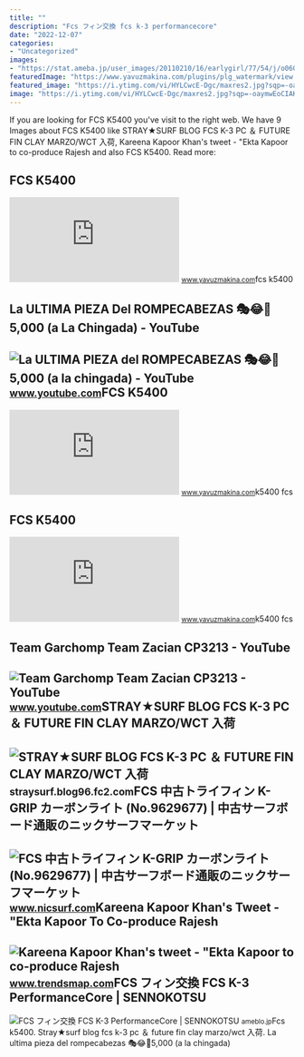 ```yaml
---
title: ""
description: "Fcs フィン交換 fcs k-3 performancecore"
date: "2022-12-07"
categories:
- "Uncategorized"
images:
- "https://stat.ameba.jp/user_images/20110210/16/earlygirl/77/54/j/o0600039911038963424.jpg?caw=800"
featuredImage: "https://www.yavuzmakina.com/plugins/plg_watermark/view.php?t=p&amp;img=28820fcs-k5400-11kf----4-covers.jpg"
featured_image: "https://i.ytimg.com/vi/HYLCwcE-Dgc/maxres2.jpg?sqp=-oaymwEoCIAKENAF8quKqQMcGADwAQH4AYwCgALgA4oCDAgAEAEYRSBHKGUwDw==&amp;rs=AOn4CLC_ulBvmvqa2cf2uT56Qfk3FCYaDA"
image: "https://i.ytimg.com/vi/HYLCwcE-Dgc/maxres2.jpg?sqp=-oaymwEoCIAKENAF8quKqQMcGADwAQH4AYwCgALgA4oCDAgAEAEYRSBHKGUwDw==&amp;rs=AOn4CLC_ulBvmvqa2cf2uT56Qfk3FCYaDA"
---
```


If you are looking for FCS K5400 you've visit to the right web. We have 9 Images about FCS K5400 like STRAY★SURF BLOG FCS K-3 PC ＆ FUTURE FIN CLAY MARZO/WCT 入荷, Kareena Kapoor Khan's tweet - "Ekta Kapoor to co-produce Rajesh and also FCS K5400. Read more:

FCS K5400
---------

 ![FCS K5400](https://www.yavuzmakina.com/plugins/plg_watermark/view.php?t=p&img=81750fcs-k5400-11-k-f-.jpg) <small>www.yavuzmakina.com</small>fcs k5400

La ULTIMA PIEZA Del ROMPECABEZAS 🎭😂🧘5,000 (a La Chingada) - YouTube
-------------------------------------------------------------------

 ![La ULTIMA PIEZA del ROMPECABEZAS 🎭😂🧘5,000 (a la chingada) - YouTube](https://i.ytimg.com/vi/KdZ3OosEZ6s/hq2.jpg?sqp=-oaymwEoCOADEOgC8quKqQMcGADwAQH4Ad4EgAK4CIoCDAgAEAEYZSBMKGMwDw==&rs=AOn4CLCfzFvJaPoNerKMbSKycXF-fCyaDA) <small>www.youtube.com</small>FCS K5400
---------

 ![FCS K5400](https://www.yavuzmakina.com/plugins/plg_watermark/view.php?t=p&img=65400fcs-k5400-11-k-f-(with-brush).jpg) <small>www.yavuzmakina.com</small>k5400 fcs

FCS K5400
---------

 ![FCS K5400](https://www.yavuzmakina.com/plugins/plg_watermark/view.php?t=p&img=28820fcs-k5400-11kf----4-covers.jpg) <small>www.yavuzmakina.com</small>k5400 fcs

Team Garchomp Team Zacian CP3213 - YouTube
------------------------------------------

 ![Team Garchomp Team Zacian CP3213 - YouTube](https://i.ytimg.com/vi/HYLCwcE-Dgc/maxres2.jpg?sqp=-oaymwEoCIAKENAF8quKqQMcGADwAQH4AYwCgALgA4oCDAgAEAEYRSBHKGUwDw==&rs=AOn4CLC_ulBvmvqa2cf2uT56Qfk3FCYaDA) <small>www.youtube.com</small>STRAY★SURF BLOG FCS K-3 PC ＆ FUTURE FIN CLAY MARZO/WCT 入荷
---------------------------------------------------------

 ![STRAY★SURF BLOG FCS K-3 PC ＆ FUTURE FIN CLAY MARZO/WCT 入荷](https://blog-imgs-36-origin.fc2.com/s/t/r/straysurf/IMG_6059.jpg) <small>straysurf.blog96.fc2.com</small>FCS 中古トライフィン K-GRIP カーボンライト (No.9629677) | 中古サーフボード通販のニックサーフマーケット
-----------------------------------------------------------------

 ![FCS 中古トライフィン K-GRIP カーボンライト (No.9629677) | 中古サーフボード通販のニックサーフマーケット](https://www.nicsurf.com/wp-content/uploads/2016/09/bno9629677b.jpg) <small>www.nicsurf.com</small>Kareena Kapoor Khan's Tweet - "Ekta Kapoor To Co-produce Rajesh
---------------------------------------------------------------

 ![Kareena Kapoor Khan's tweet - "Ekta Kapoor to co-produce Rajesh](https://pbs.twimg.com/media/Fcyada8X0AANSFu.jpg) <small>www.trendsmap.com</small>FCS フィン交換 FCS K-3 PerformanceCore | SENNOKOTSU
----------------------------------------------

 ![FCS フィン交換 FCS K-3 PerformanceCore | SENNOKOTSU](https://stat.ameba.jp/user_images/20110210/16/earlygirl/77/54/j/o0600039911038963424.jpg?caw=800) <small>ameblo.jp</small>Fcs k5400. Stray★surf blog fcs k-3 pc ＆ future fin clay marzo/wct 入荷. La ultima pieza del rompecabezas 🎭😂🧘5,000 (a la chingada)
